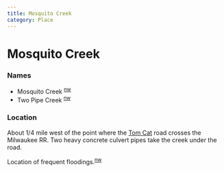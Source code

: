 ```yaml
---
title: Mosquito Creek
category: Place
---
```

# Mosquito Creek
### Names

- Mosquito Creek <sup>[nw][]</sup>
- Two Pipe Creek <sup>[nw][]</sup>

### Location

About 1/4 mile west of the point where the [Tom Cat](Tomcat) road crosses the Milwaukee RR. Two heavy concrete culvert pipes take the creek under the road.

Location of frequent floodings.<sup>[nw][]</sup>


[nw]: Names-Walt "Meany Names by Walter Little, 1984"
